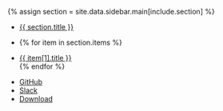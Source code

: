 {% assign section = site.data.sidebar.main[include.section] %}

<ul class="sidebar-nav list-unstyled">
  <li class="section">
    <a href="{{ section.path }}">{{ section.title }}</a>
  <li>

  {% for item in section.items %}
    <li class="item"><a href="{{ item[1].path }}">{{ item[1].title }}</a></li>
  {% endfor %}
</ul>

<ul class="sidebar-nav list-unstyled">
  <li class="item"><a href="https://github.com/cyberark/conjur" target="_blank"><i class="fa fa-github-alt"></i> GitHub</a>
  <li class="item"><a href="https://slackin-conjur.herokuapp.com/" target="_blank"><i class="fa fa-slack"></i> Slack</a>
  <li class="item"><a href="/get-started/install-conjur-cli.html"><i class="fa fa-arrow-down"></i> Download</a>
</ul>
